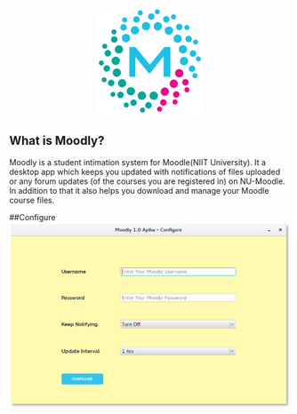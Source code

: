 
<div align="center"><img src="https://github.com/AkshayAgarwal007/Moodly/blob/master/Assets/moodly.gif"></div>

## What is Moodly?

Moodly is a student intimation system for Moodle(NIIT University). It a desktop app which keeps you updated with notifications of files uploaded or any forum updates (of the courses you are registered in) on NU-Moodle. In addition to that it also helps you download and manage your Moodle course files.

##Configure
![Moodly Configure](https://github.com/AkshayAgarwal007/Moodly/blob/master/img/config_linux.png "Moodly Configure")
